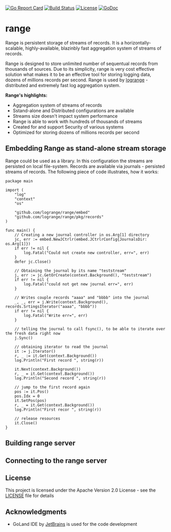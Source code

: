 [![Go Report Card](https://goreportcard.com/badge/logrange/range)](https://goreportcard.com/report/logrange/range) [![Build Status](https://travis-ci.org/logrange/range.svg?branch=master)](https://travis-ci.org/logrange/range) [![License](https://img.shields.io/badge/License-Apache%202.0-blue.svg)](https://github.com/logrange/range/blob/master/LICENSE) [![GoDoc](https://godoc.org/github.com/logrange/range/embed?status.png)](https://godoc.org/github.com/logrange/range/embed)
# range 
Range is persistent storage of streams of records. It is a horizontally-scalable, highly-available, blazinbly fast aggregation system of streams of records. 

Range is designed to store unlimited number of sequentual records from thousands of sources. Due to its simplicity, range is very cost effective solution what makes it to be an effective tool for storing logging data, dozens of millions records per second. Range is used by [logrange](https://github.com/logrange/logrange) - distributed and extremely fast log aggregation system.

**Range's highlights:**
 - Aggregation system of streams of records
 - Sstand-alone and Distributed configurations are available
 - Streams size doesn't impact system performance
 - Range is able to work with hundreds of thousands of streams
 - Created for and support Security of various systems
 - Optimized for storing dozens of millions records per second

## Embedding Range as stand-alone stream storage 
Range could be used as a library. In this configuration the streams are persisted on local file-system. Records are available via journals - persisted streams of records. The following piece of code illustrates, how it works:

``` golang
package main

import (
	"log"
	"context"
	"os"

	"github.com/logrange/range/embed"
	"github.com/logrange/range/pkg/records"
)

func main() {
	// Creating a new journal controller in os.Arg[1] directory
	jc, err := embed.NewJCtrlr(embed.JCtrlrConfig{JournalsDir: os.Arg[1]})
	if err != nil {
		log.Fatal("Could not create new controller, err=", err)
	}
	defer jc.Close()

	// Obtaining the journal by its name "teststream"
	j, err := jc.GetOrCreate(context.Background(), "teststream")
	if err != nil {
		log.Fatal("could not get new journal err=", err)
	}

	// Writes couple records "aaaa" and "bbbb" into the journal
	_, _, err = j.Write(context.Background(), records.SrtingsIterator("aaaa", "bbbb"))
	if err != nil {
		log.Fatal("Write err=", err)
	}

	// telling the journal to call fsync(), to be able to iterate over the fresh data right now
	j.Sync()

	// obtaining iterator to read the journal
	it := j.Iterator()
	r, _ := it.Get(context.Background())
	log.Println("First record ", string(r))

	it.Next(context.Background())
	r, _ = it.Get(context.Background())
	log.Println("Second record ", string(r))

	// jump to the first record again
	pos := it.Pos()
	pos.Idx = 0
	it.SetPos(pos)
	r, _ = it.Get(context.Background())
	log.Println("First recor ", string(r))

	// release resources
	it.Close()
}
```

## Building range server
## Connecting to the range server

 
## License

This project is licensed under the Apache Version 2.0 License - see the [LICENSE](LICENSE) file for details

## Acknowledgments

* GoLand IDE by [JetBrains](https://www.jetbrains.com/go/) is used for the code development
